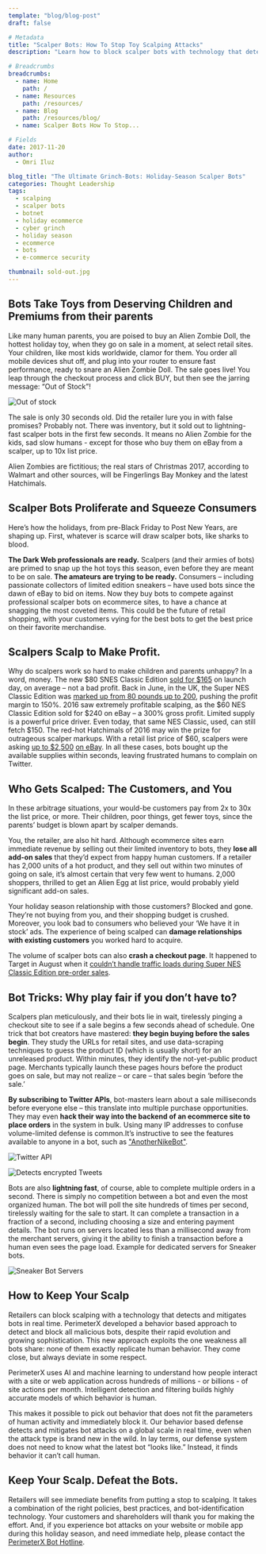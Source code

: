 ```yaml
---
template: "blog/blog-post"
draft: false

# Metadata
title: "Scalper Bots: How To Stop Toy Scalping Attacks"
description: "Learn how to block scalper bots with technology that detects and mitigates in real time. Exploit the weakness all bots share: none of them replicate humans."

# Breadcrumbs
breadcrumbs:
  - name: Home
    path: /
  - name: Resources
    path: /resources/
  - name: Blog
    path: /resources/blog/
  - name: Scalper Bots How To Stop...

# Fields
date: 2017-11-20
author:
  - Omri Iluz

blog_title: "The Ultimate Grinch-Bots: Holiday-Season Scalper Bots"
categories: Thought Leadership
tags:
  - scalping
  - scalper bots
  - botnet
  - holiday ecommerce
  - cyber grinch
  - holiday season
  - ecommerce
  - bots
  - e-commerce security

thumbnail: sold-out.jpg
---
```


## Bots Take Toys from Deserving Children and Premiums from their parents

Like many human parents, you are poised to buy an Alien Zombie Doll, the hottest holiday toy, when they go on sale in a moment, at select retail sites. Your children, like most kids worldwide, clamor for them. You order all mobile devices shut off, and plug into your router to ensure fast performance, ready to snare an Alien Zombie Doll. The sale goes live! You leap through the checkout process and click BUY, but then see the jarring message: “Out of Stock”!

![Out of stock](/assets/images/blog/out-of-stock.jpg)<br>

The sale is only 30 seconds old. Did the retailer lure you in with false promises? Probably not. There was inventory, but it sold out to lightning-fast scalper bots in the first few seconds. It means no Alien Zombie for the kids, sad slow humans - except for those who buy them on eBay from a scalper, up to 10x list price.

Alien Zombies are fictitious; the real stars of Christmas 2017, according to Walmart and other sources, will be Fingerlings Bay Monkey and the latest Hatchimals.

## Scalper Bots Proliferate and Squeeze Consumers

Here’s how the holidays, from pre-Black Friday to Post New Years, are shaping up. First, whatever is scarce will draw scalper bots, like sharks to blood.

**The Dark Web professionals are ready.** Scalpers (and their armies of bots) are primed to snap up the hot toys this season, even before they are meant to be on sale.
**The amateurs are trying to be ready.** Consumers – including passionate collectors of limited edition sneakers – have used bots since the dawn of eBay to bid on items. Now they buy bots to compete against professional scalper bots on ecommerce sites, to have a chance at snagging the most coveted items. This could be the future of retail shopping, with your customers vying for the best bots to get the best price on their favorite merchandise.

## Scalpers Scalp to Make Profit.

Why do scalpers work so hard to make children and parents unhappy? In a word, money. The new $80 SNES Classic Edition [sold for $165](https://www.cnet.com/news/snes-classic-ebay-scalpers-sales/) on launch day, on average – not a bad profit. Back in June, in the UK, the Super NES Classic Edition was [marked up from 80 pounds up to 200](http://www.nintendolife.com/news/2017/06/the_ebay_scalpers_are_at_it_already_with_the_super_nes_classic_edition), pushing the profit margin to 150%. 2016 saw extremely profitable scalping, as the $60 NES Classic Edition sold for $240 on eBay – a 300% gross profit. Limited supply is a powerful price driver. Even today, that same NES Classic, used, can still fetch $150. The red-hot Hatchimals of 2016 may win the prize for outrageous scalper markups.  With a retail list price of $60, scalpers were asking [up to \$2,500](http://www.ctvnews.ca/business/hatchimals-hottest-toy-of-2016-selling-for-highway-robbery-prices-1.3161493) [on eBay](http://www.ctvnews.ca/business/hatchimals-hottest-toy-of-2016-selling-for-highway-robbery-prices-1.3161493). In all these cases, bots bought up the available supplies within seconds, leaving frustrated humans to complain on Twitter.

## Who Gets Scalped: The Customers, and You

In these arbitrage situations, your would-be customers pay from 2x to 30x the list price, or more. Their children, poor things, get fewer toys, since the parents’ budget is blown apart by scalper demands.

You, the retailer, are also hit hard. Although ecommerce sites earn immediate revenue by selling out their limited inventory to bots, they **lose all add-on sales** that they’d expect from happy human customers. If a retailer has 2,000 units of a hot product, and they sell out within two minutes of going on sale, it’s almost certain that very few went to humans. 2,000 shoppers, thrilled to get an Alien Egg at list price, would probably yield significant add-on sales.

Your holiday season relationship with those customers? Blocked and gone. They’re not buying from you, and their shopping budget is crushed. Moreover, you look bad to consumers who believed your ‘We have it in stock’ ads. The experience of being scalped can **damage relationships with existing customers** you worked hard to acquire.

The volume of scalper bots can also **crash a checkout page**. It happened to Target in August when it [couldn’t handle traffic loads during Super NES Classic Edition pre-order sales](http://www.businessinsider.com/nintendo-snes-classic-preorder-fiasco-2017-8).

## Bot Tricks: Why play fair if you don’t have to?

Scalpers plan meticulously, and their bots lie in wait, tirelessly pinging a checkout site to see if a sale begins a few seconds ahead of schedule.
One trick that bot creators have mastered: **they begin buying before the sales begin**. They study the URLs for retail sites, and use data-scraping techniques to guess the product ID (which is usually short) for an unreleased product. Within minutes, they identify the not-yet-public product page. Merchants typically launch these pages hours before the product goes on sale, but may not realize – or care – that sales begin ‘before the sale.’

**By subscribing to Twitter APIs**, bot-masters learn about a sale milliseconds before everyone else – this translate into multiple purchase opportunities. They may even **hack their way into the backend of an ecommerce site to place orders** in the system in bulk. Using many IP addresses to confuse volume-limited defense is common.It’s instructive to see the features available to anyone in a bot, such as ["AnotherNikeBot"](https://www.anothernikebot.com/features/).

![Twitter API](/assets/images/blog/another-nike-bot.png)

![Detects encrypted Tweets](/assets/images/blog/detect-encrypted-tweets.png)<br>

Bots are also **lightning fast**, of course, able to complete multiple orders in a second. There is simply no competition between a bot and even the most organized human. The bot will poll the site hundreds of times per second, tirelessly waiting for the sale to start. It can complete a transaction in a fraction of a second, including choosing a size and entering payment details. The bot runs on servers located less than a millisecond away from the merchant servers, giving it the ability to finish a transaction before a human even sees the page load. Example for dedicated servers for Sneaker bots.

![Sneaker Bot Servers](/assets/images/blog/sneaker-bot-servers.jpg)<br>

## How to Keep Your Scalp

Retailers can block scalping with a technology that detects and mitigates bots in real time. PerimeterX developed a behavior based approach to detect and block all malicious bots, despite their rapid evolution and growing sophistication. This new approach exploits the one weakness all bots share: none of them exactly replicate human behavior. They come close, but always deviate in some respect.

PerimeterX uses AI and machine learning to understand how people interact with a site or web application across hundreds of millions - or billions - of site actions per month. Intelligent detection and filtering builds highly accurate models of which behavior is human.

This makes it possible to pick out behavior that does not fit the parameters of human activity and immediately block it. Our behavior based defense detects and mitigates bot attacks on a global scale in real time, even when the attack type is brand new in the wild. In lay terms, our defense system does not need to know what the latest bot “looks like.” Instead, it finds behavior it can’t call human.

## Keep Your Scalp. Defeat the Bots.

Retailers will see immediate benefits from putting a stop to scalping. It takes a combination of the right policies, best practices, and bot-identification technology. Your customers and shareholders will thank you for making the effort.
And, if you experience bot attacks on your website or mobile app during this holiday season, and need immediate help, please contact the [PerimeterX Bot Hotline](/under-attack/).
